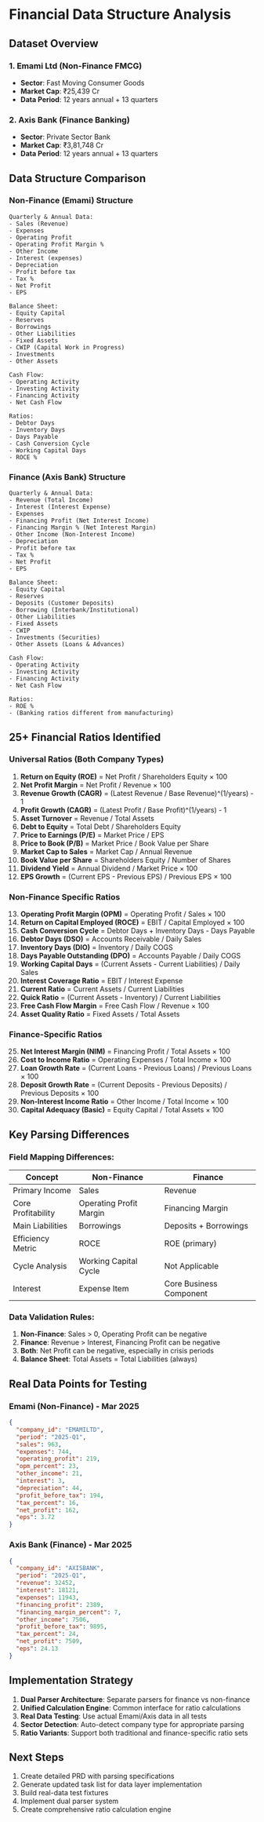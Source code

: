 # Financial Data Structure Analysis

## Dataset Overview

### 1. Emami Ltd (Non-Finance FMCG)
- **Sector**: Fast Moving Consumer Goods
- **Market Cap**: ₹25,439 Cr
- **Data Period**: 12 years annual + 13 quarters

### 2. Axis Bank (Finance Banking)
- **Sector**: Private Sector Bank
- **Market Cap**: ₹3,81,748 Cr  
- **Data Period**: 12 years annual + 13 quarters

## Data Structure Comparison

### Non-Finance (Emami) Structure
```
Quarterly & Annual Data:
- Sales (Revenue)
- Expenses 
- Operating Profit
- Operating Profit Margin %
- Other Income
- Interest (expenses)
- Depreciation
- Profit before tax
- Tax %
- Net Profit
- EPS

Balance Sheet:
- Equity Capital
- Reserves
- Borrowings
- Other Liabilities
- Fixed Assets
- CWIP (Capital Work in Progress)
- Investments
- Other Assets

Cash Flow:
- Operating Activity
- Investing Activity  
- Financing Activity
- Net Cash Flow

Ratios:
- Debtor Days
- Inventory Days
- Days Payable
- Cash Conversion Cycle
- Working Capital Days
- ROCE %
```

### Finance (Axis Bank) Structure
```
Quarterly & Annual Data:
- Revenue (Total Income)
- Interest (Interest Expense)
- Expenses 
- Financing Profit (Net Interest Income)
- Financing Margin % (Net Interest Margin)
- Other Income (Non-Interest Income)
- Depreciation
- Profit before tax
- Tax %
- Net Profit
- EPS

Balance Sheet:
- Equity Capital
- Reserves
- Deposits (Customer Deposits)
- Borrowing (Interbank/Institutional)
- Other Liabilities
- Fixed Assets
- CWIP
- Investments (Securities)
- Other Assets (Loans & Advances)

Cash Flow:
- Operating Activity
- Investing Activity
- Financing Activity
- Net Cash Flow

Ratios:
- ROE %
- (Banking ratios different from manufacturing)
```

## 25+ Financial Ratios Identified

### Universal Ratios (Both Company Types)
1. **Return on Equity (ROE)** = Net Profit / Shareholders Equity × 100
2. **Net Profit Margin** = Net Profit / Revenue × 100
3. **Revenue Growth (CAGR)** = (Latest Revenue / Base Revenue)^(1/years) - 1
4. **Profit Growth (CAGR)** = (Latest Profit / Base Profit)^(1/years) - 1
5. **Asset Turnover** = Revenue / Total Assets
6. **Debt to Equity** = Total Debt / Shareholders Equity
7. **Price to Earnings (P/E)** = Market Price / EPS
8. **Price to Book (P/B)** = Market Price / Book Value per Share
9. **Market Cap to Sales** = Market Cap / Annual Revenue
10. **Book Value per Share** = Shareholders Equity / Number of Shares
11. **Dividend Yield** = Annual Dividend / Market Price × 100
12. **EPS Growth** = (Current EPS - Previous EPS) / Previous EPS × 100

### Non-Finance Specific Ratios
13. **Operating Profit Margin (OPM)** = Operating Profit / Sales × 100
14. **Return on Capital Employed (ROCE)** = EBIT / Capital Employed × 100
15. **Cash Conversion Cycle** = Debtor Days + Inventory Days - Days Payable
16. **Debtor Days (DSO)** = Accounts Receivable / Daily Sales
17. **Inventory Days (DIO)** = Inventory / Daily COGS  
18. **Days Payable Outstanding (DPO)** = Accounts Payable / Daily COGS
19. **Working Capital Days** = (Current Assets - Current Liabilities) / Daily Sales
20. **Interest Coverage Ratio** = EBIT / Interest Expense
21. **Current Ratio** = Current Assets / Current Liabilities
22. **Quick Ratio** = (Current Assets - Inventory) / Current Liabilities
23. **Free Cash Flow Margin** = Free Cash Flow / Revenue × 100
24. **Asset Quality Ratio** = Fixed Assets / Total Assets

### Finance-Specific Ratios
25. **Net Interest Margin (NIM)** = Financing Profit / Total Assets × 100
26. **Cost to Income Ratio** = Operating Expenses / Total Income × 100
27. **Loan Growth Rate** = (Current Loans - Previous Loans) / Previous Loans × 100
28. **Deposit Growth Rate** = (Current Deposits - Previous Deposits) / Previous Deposits × 100
29. **Non-Interest Income Ratio** = Other Income / Total Income × 100
30. **Capital Adequacy (Basic)** = Equity Capital / Total Assets × 100

## Key Parsing Differences

### Field Mapping Differences:
| Concept | Non-Finance | Finance |
|---------|-------------|---------|
| Primary Income | Sales | Revenue |
| Core Profitability | Operating Profit Margin | Financing Margin |
| Main Liabilities | Borrowings | Deposits + Borrowings |
| Efficiency Metric | ROCE | ROE (primary) |
| Cycle Analysis | Working Capital Cycle | Not Applicable |
| Interest | Expense Item | Core Business Component |

### Data Validation Rules:
1. **Non-Finance**: Sales > 0, Operating Profit can be negative
2. **Finance**: Revenue > Interest, Financing Profit can be negative
3. **Both**: Net Profit can be negative, especially in crisis periods
4. **Balance Sheet**: Total Assets = Total Liabilities (always)

## Real Data Points for Testing

### Emami (Non-Finance) - Mar 2025
```json
{
  "company_id": "EMAMILTD",
  "period": "2025-Q1", 
  "sales": 963,
  "expenses": 744,
  "operating_profit": 219,
  "opm_percent": 23,
  "other_income": 21,
  "interest": 3,
  "depreciation": 44,
  "profit_before_tax": 194,
  "tax_percent": 16,
  "net_profit": 162,
  "eps": 3.72
}
```

### Axis Bank (Finance) - Mar 2025
```json
{
  "company_id": "AXISBANK",
  "period": "2025-Q1",
  "revenue": 32452,
  "interest": 18121,
  "expenses": 11943,
  "financing_profit": 2389,
  "financing_margin_percent": 7,
  "other_income": 7506,
  "profit_before_tax": 9895,
  "tax_percent": 24,
  "net_profit": 7509,
  "eps": 24.13
}
```

## Implementation Strategy

1. **Dual Parser Architecture**: Separate parsers for finance vs non-finance
2. **Unified Calculation Engine**: Common interface for ratio calculations  
3. **Real Data Testing**: Use actual Emami/Axis data in all tests
4. **Sector Detection**: Auto-detect company type for appropriate parsing
5. **Ratio Variants**: Support both traditional and finance-specific ratio sets

## Next Steps

1. Create detailed PRD with parsing specifications
2. Generate updated task list for data layer implementation
3. Build real-data test fixtures
4. Implement dual parser system
5. Create comprehensive ratio calculation engine 